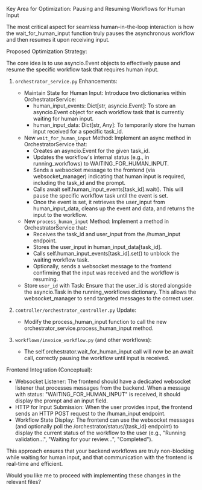 Key Area for Optimization: Pausing and Resuming Workflows for Human Input

  The most critical aspect for seamless human-in-the-loop interaction is how the wait_for_human_input function
  truly pauses the asynchronous workflow and then resumes it upon receiving input.

  Proposed Optimization Strategy:

  The core idea is to use asyncio.Event objects to effectively pause and resume the specific workflow task that
  requires human input.

   1. `orchestrator_service.py` Enhancements:
       * Maintain State for Human Input: Introduce two dictionaries within OrchestratorService:
           * human_input_events: Dict[str, asyncio.Event]: To store an asyncio.Event object for each workflow task
             that is currently waiting for human input.
           * human_input_data: Dict[str, Any]: To temporarily store the human input received for a specific task_id.
       * New `wait_for_human_input` Method: Implement an async method in OrchestratorService that:
           * Creates an asyncio.Event for the given task_id.
           * Updates the workflow's internal status (e.g., in running_workflows) to WAITING_FOR_HUMAN_INPUT.
           * Sends a websocket message to the frontend (via websocket_manager) indicating that human input is
             required, including the task_id and the prompt.
           * Calls await self.human_input_events[task_id].wait(). This will pause the specific workflow task until
             the event is set.
           * Once the event is set, it retrieves the user_input from human_input_data, cleans up the event and data,
             and returns the input to the workflow.
       * New `process_human_input` Method: Implement a method in OrchestratorService that:
           * Receives the task_id and user_input from the /human_input endpoint.
           * Stores the user_input in human_input_data[task_id].
           * Calls self.human_input_events[task_id].set() to unblock the waiting workflow task.
           * Optionally, sends a websocket message to the frontend confirming that the input was received and the
             workflow is resuming.
       * Store `user_id` with Task: Ensure that the user_id is stored alongside the asyncio.Task in the
         running_workflows dictionary. This allows the websocket_manager to send targeted messages to the correct
         user.

   2. `controller/orchestrator_controller.py` Update:
       * Modify the process_human_input function to call the new orchestrator_service.process_human_input method.

   3. `workflows/invoice_workflow.py` (and other workflows):
       * The self.orchestrator.wait_for_human_input call will now be an await call, correctly pausing the workflow
         until input is received.

  Frontend Integration (Conceptual):

   * Websocket Listener: The frontend should have a dedicated websocket listener that processes messages from the
     backend. When a message with status: "WAITING_FOR_HUMAN_INPUT" is received, it should display the prompt and an
     input field.
   * HTTP for Input Submission: When the user provides input, the frontend sends an HTTP POST request to the
     /human_input endpoint.
   * Workflow State Display: The frontend can use the websocket messages (and optionally poll the
     /orchestrator/status/{task_id} endpoint) to display the current status of the workflow to the user (e.g.,
     "Running validation...", "Waiting for your review...", "Completed").

  This approach ensures that your backend workflows are truly non-blocking while waiting for human input, and that
  communication with the frontend is real-time and efficient.

  Would you like me to proceed with implementing these changes in the relevant files?
